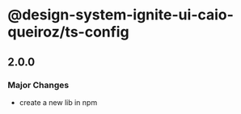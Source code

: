 # @design-system-ignite-ui-caio-queiroz/ts-config

## 2.0.0

### Major Changes

- create a new lib in npm
